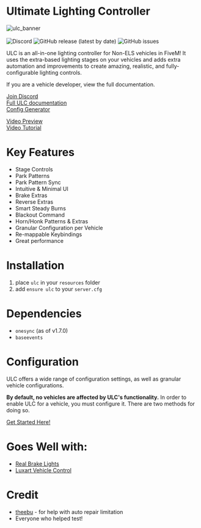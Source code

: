 # Ultimate Lighting Controller

![ulc_banner](https://user-images.githubusercontent.com/48927090/224608424-52e9505c-adc2-47dd-b5ab-30a5f933427f.png)<br><br>
<img alt="Discord" src="https://img.shields.io/discord/603591936372244501?label=Discord&logo=Discord&logoColor=white">
<img alt="GitHub release (latest by date)" src="https://img.shields.io/github/v/release/flohhhhh/ultimate-lighting-controller?label=Version">
<img alt="GitHub issues" src="https://img.shields.io/github/issues-raw/flohhhhh/ultimate-lighting-controller">

ULC is an all-in-one lighting controller for Non-ELS vehicles in FiveM! It uses the extra-based lighting stages on your vehicles and adds extra automation and improvements to create amazing, realistic, and fully-configurable lighting controls.

If you are a vehicle developer, view the full documentation.

[Join Discord](https://discord.gg/zH3k624aSv)<br>
[Full ULC documentation](https://docs.dwnstr.com/ulc/overview)<br>
[Config Generator](https://ulc.dwnstr.com/generator)

[Video Preview](https://www.youtube.com/watch?v=f1H6sohjTao)<br>
[Video Tutorial](https://youtu.be/FIF3qqRY0Ts)

# Key Features

- Stage Controls
- Park Patterns
- Park Pattern Sync
- Intuitive & Minimal UI
- Brake Extras
- Reverse Extras
- Smart Steady Burns
- Blackout Command
- Horn/Honk Patterns & Extras
- Granular Configuration per Vehicle
- Re-mappable Keybindings
- Great performance

# Installation

1. place `ulc` in your `resources` folder<br>
2. add `ensure ulc` to your `server.cfg`

# Dependencies

* `onesync` (as of v1.7.0)
* `baseevents`

# Configuration

ULC offers a wide range of configuration settings, as well as granular vehicle configurations.

**By default, no vehicles are affected by ULC's functionality.** In order to enable ULC for a vehicle, you must configure it. There are two methods for doing so.

[Get Started Here!](https://docs.dwnstr.com/ulc/overview)

# Goes Well with:

- [Real Brake Lights](https://github.com/Flohhhhh/real-brake-lights)
- [Luxart Vehicle Control](https://github.com/TrevorBarns/luxart-vehicle-control)

# Credit

- [theebu](https://github.com/theebu) - for help with auto repair limitation
- Everyone who helped test!
